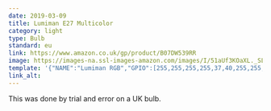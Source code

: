 ```yaml
---
date: 2019-03-09
title: Lumiman E27 Multicolor
category: light
type: Bulb
standard: eu
link: https://www.amazon.co.uk/gp/product/B07DW539RR
image: https://images-na.ssl-images-amazon.com/images/I/51aUf3KOaXL._SL1000_.jpg
template: '{"NAME":"Lumiman RGB","GPIO":[255,255,255,255,37,40,255,255,38,41,39,52,255],"FLAG":1,"BASE":18}' 
link_alt: 
---
```



This was done by trial and error on a UK bulb.





